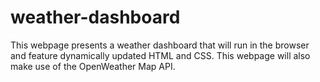 # weather-dashboard
This webpage presents a weather dashboard that will run in the browser and feature dynamically updated HTML and CSS.  This webpage will also make use of the OpenWeather Map API.
